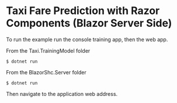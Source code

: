 # Taxi Fare Prediction with Razor Components (Blazor Server Side)

To run the example run the console training app, then the web app.

From the Taxi.TrainingModel folder

```
$ dotnet run
```

From the BlazorShc.Server folder

```
$ dotnet run
```
Then navigate to the application web address.
